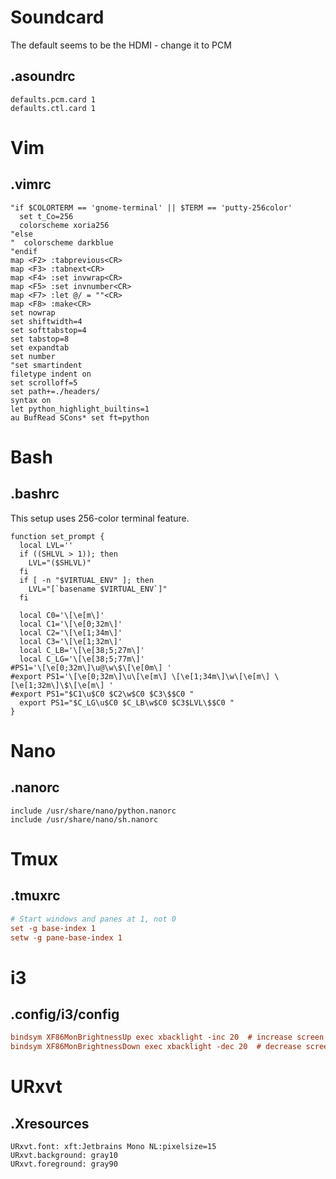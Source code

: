 # Soundcard

The default seems to be the HDMI - change it to PCM

## .asoundrc

```
defaults.pcm.card 1
defaults.ctl.card 1
```

# Vim 

## .vimrc

```vim
"if $COLORTERM == 'gnome-terminal' || $TERM == 'putty-256color'
  set t_Co=256
  colorscheme xoria256
"else
"  colorscheme darkblue
"endif
map <F2> :tabprevious<CR>
map <F3> :tabnext<CR>
map <F4> :set invwrap<CR>
map <F5> :set invnumber<CR>
map <F7> :let @/ = ""<CR>
map <F8> :make<CR>
set nowrap
set shiftwidth=4
set softtabstop=4
set tabstop=8
set expandtab
set number
"set smartindent
filetype indent on
set scrolloff=5
set path+=./headers/
syntax on
let python_highlight_builtins=1
au BufRead SCons* set ft=python
```

# Bash

## .bashrc

This setup uses 256-color terminal feature.

```shell
function set_prompt {
  local LVL=''
  if ((SHLVL > 1)); then
    LVL="($SHLVL)"
  fi
  if [ -n "$VIRTUAL_ENV" ]; then
    LVL="[`basename $VIRTUAL_ENV`]"
  fi

  local C0='\[\e[m\]'
  local C1='\[\e[0;32m\]'
  local C2='\[\e[1;34m\]'
  local C3='\[\e[1;32m\]'
  local C_LB='\[\e[38;5;27m\]'
  local C_LG='\[\e[38;5;77m\]'
#PS1='\[\e[0;32m\]\u@\w\$\[\e[0m\] '
#export PS1='\[\e[0;32m\]\u\[\e[m\] \[\e[1;34m\]\w\[\e[m\] \[\e[1;32m\]\$\[\e[m\] '
#export PS1="$C1\u$C0 $C2\w$C0 $C3\$$C0 "
  export PS1="$C_LG\u$C0 $C_LB\w$C0 $C3$LVL\$$C0 "
}
```

# Nano

## .nanorc

```
include /usr/share/nano/python.nanorc
include /usr/share/nano/sh.nanorc
```

# Tmux

## .tmuxrc

```ini
# Start windows and panes at 1, not 0
set -g base-index 1
setw -g pane-base-index 1
```

# i3

## .config/i3/config

```ini
bindsym XF86MonBrightnessUp exec xbacklight -inc 20  # increase screen brightness
bindsym XF86MonBrightnessDown exec xbacklight -dec 20  # decrease screen brightness
```

# URxvt

## .Xresources

```
URxvt.font: xft:Jetbrains Mono NL:pixelsize=15
URxvt.background: gray10
URxvt.foreground: gray90
```
